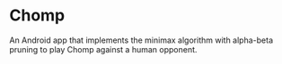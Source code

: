# Chomp
An Android app that implements the minimax algorithm with alpha-beta pruning to play Chomp against a human opponent.
